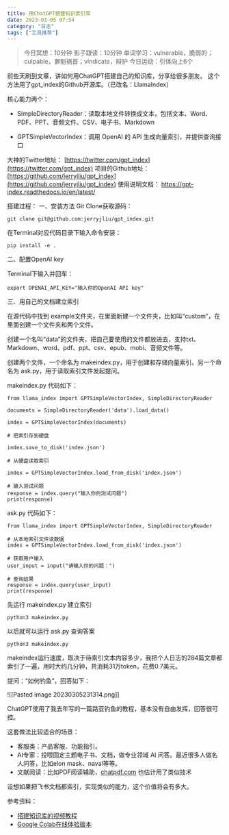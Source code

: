 ```yaml
---
title: 用ChatGPT搭建知识索引库
date: 2023-03-05 07:54 
category: "日志"
tags: ["工具推荐"]
---
```


> 今日冥想：10分钟
> 影子跟读：10分钟
> 单词学习：vulnerable，脆弱的；culpable，罪魁祸首；vindicate，辩护
> 今日运动：引体向上6个

前些天刷到文章，讲如何用ChatGPT搭建自己的知识库，分享给很多朋友。
这个方法用了gpt_index的Github开源库。（已改名：LlamaIndex）

核心能力两个：
- SimpleDirectoryReader：读取本地文件转换成文本，包括文本、Word、PDF、PPT、音频文件、CSV、电子书、Markdown 
* GPTSimpleVectorIndex：调用 OpenAI 的 API 生成向量索引，并提供查询接口

大神的Twitter地址： [https://twitter.com/gpt_index](https://twitter.com/gpt_index)
项目的Github地址：[https://github.com/jerryjliu/gpt_index](https://github.com/jerryjliu/gpt_index)
使用说明文档： https://gpt-index.readthedocs.io/en/latest/

搭建过程：
一、安装方法
Git Clone获取源码：
```
git clone git@github.com:jerryjliu/gpt_index.git
```
在Terminal对应代码目录下输入命令安装：
```
pip install -e .
```

二、配置OpenAI key

Terminal下输入并回车：
```
export OPENAI_API_KEY="输入你的OpenAI API key"
```

三、用自己的文档建立索引

在源代码中找到 example文件夹，在里面新建一个文件夹，比如叫“custom”，在里面创建一个文件夹和两个文件。

创建一个名叫“data”的文件夹，把自己要使用的文件都放进去，支持txt、Markdown、word、pdf、ppt、csv、epub、mobi、音频文件等。

创建两个文件，一个命名为 makeindex.py，用于创建和存储向量索引。另一个命名为 ask.py，用于读取索引文件发起提问。

makeindex.py 代码如下：
```
from llama_index import GPTSimpleVectorIndex, SimpleDirectoryReader

documents = SimpleDirectoryReader('data').load_data()

index = GPTSimpleVectorIndex(documents)

# 把索引存到硬盘

index.save_to_disk('index.json')

# 从硬盘读取索引

index = GPTSimpleVectorIndex.load_from_disk('index.json')

# 输入测试问题
response = index.query("输入你的测试问题")
print(response)
```

ask.py 代码如下：
```
from llama_index import GPTSimpleVectorIndex, SimpleDirectoryReader

# 从本地索引文件读数据
index = GPTSimpleVectorIndex.load_from_disk('index.json')

# 获取用户输入
user_input = input("请输入你的问题：")

# 查询结果
response = index.query(user_input)
print(response)
```

先运行 makeindex.py 建立索引
```
python3 makeindex.py
```

以后就可以运行 ask.py 查询答案
```
python3 makeindex.py
```

makeindex运行速度，取决于待索引文本内容多少，我把个人日志的284篇文章都索引了一遍，用时大约几分钟，共消耗31万token，花费0.7美元。

提问：“如何钓鱼”，回答如下：

![[Pasted image 20230305231314.png]]

ChatGPT使用了我去年写的一篇路亚钓鱼的教程，基本没有自由发挥，回答很可控。

这套做法比较适合的场景：
- 客服类：产品客服、功能指引。
- AI专家：投喂固定主题电子书、文档，做专业领域 AI 问答。最近很多人做名人问答，比如elon mask、naval等等。
- 文献阅读：比如PDF阅读辅助，[chatpdf.com](https://www.chatpdf.com/) 也估计用了类似技术

设想如果把飞书文档都索引，实现类似的能力，这个价值将会有多大。


参考资料：
- [搭建知识库的视频教程](https://uxdesign.cc/i-built-an-ai-that-answers-questions-based-on-my-user-research-data-7207b052e21c) 
- [Google Colab在线体验版本](https://colab.research.google.com/drive/1PQXcM_jhN6QJ7uTkxvNbxoI54r03uSr3?usp=sharing#scrollTo=6LL4rxT6_W7h)





